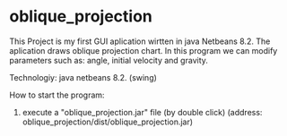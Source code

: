 # oblique_projection

This Project is my first GUI aplication wirtten in java Netbeans 8.2. 
The aplication draws oblique projection chart. 
In this program we can modify parameters such as: angle, initial velocity and gravity.

Technologiy: java netbeans 8.2. (swing)

How to start the program:
1. execute a "oblique_projection.jar" file (by double click) (address: oblique_projection/dist/oblique_projection.jar)
